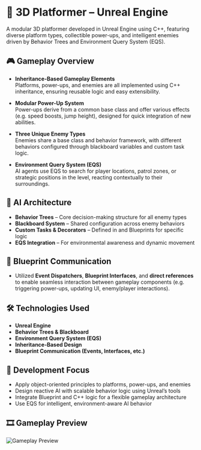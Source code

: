 # 🧱 3D Platformer – Unreal Engine

A modular 3D platformer developed in Unreal Engine using C++, featuring diverse platform types, collectible power-ups, and intelligent enemies driven by Behavior Trees and Environment Query System (EQS).

## 🎮 Gameplay Overview

- **Inheritance-Based Gameplay Elements**  
  Platforms, power-ups, and enemies are all implemented using C++ inheritance, ensuring reusable logic and easy extensibility.

- **Modular Power-Up System**  
  Power-ups derive from a common base class and offer various effects (e.g. speed boosts, jump height), designed for quick integration of new abilities.

- **Three Unique Enemy Types**  
  Enemies share a base class and behavior framework, with different behaviors configured through blackboard variables and custom task logic.

- **Environment Query System (EQS)**  
  AI agents use EQS to search for player locations, patrol zones, or strategic positions in the level, reacting contextually to their surroundings.

## 🧠 AI Architecture

- **Behavior Trees** – Core decision-making structure for all enemy types  
- **Blackboard System** – Shared configuration across enemy behaviors  
- **Custom Tasks & Decorators** – Defined in and Blueprints for specific logic  
- **EQS Integration** – For environmental awareness and dynamic movement

## 🔗 Blueprint Communication

- Utilized **Event Dispatchers**, **Blueprint Interfaces**, and **direct references** to enable seamless interaction between gameplay components (e.g. triggering power-ups, updating UI, enemy/player interactions).

## 🛠️ Technologies Used

- **Unreal Engine**
- **Behavior Trees & Blackboard**
- **Environment Query System (EQS)**
- **Inheritance-Based Design**
- **Blueprint Communication (Events, Interfaces, etc.)**

## 🎯 Development Focus

- Apply object-oriented principles to platforms, power-ups, and enemies  
- Design reactive AI with scalable behavior logic using Unreal’s tools  
- Integrate Blueprint and C++ logic for a flexible gameplay architecture  
- Use EQS for intelligent, environment-aware AI behavior

## 🎞️ Gameplay Preview

![Gameplay Preview](Gifs/Gameplay.gif)
